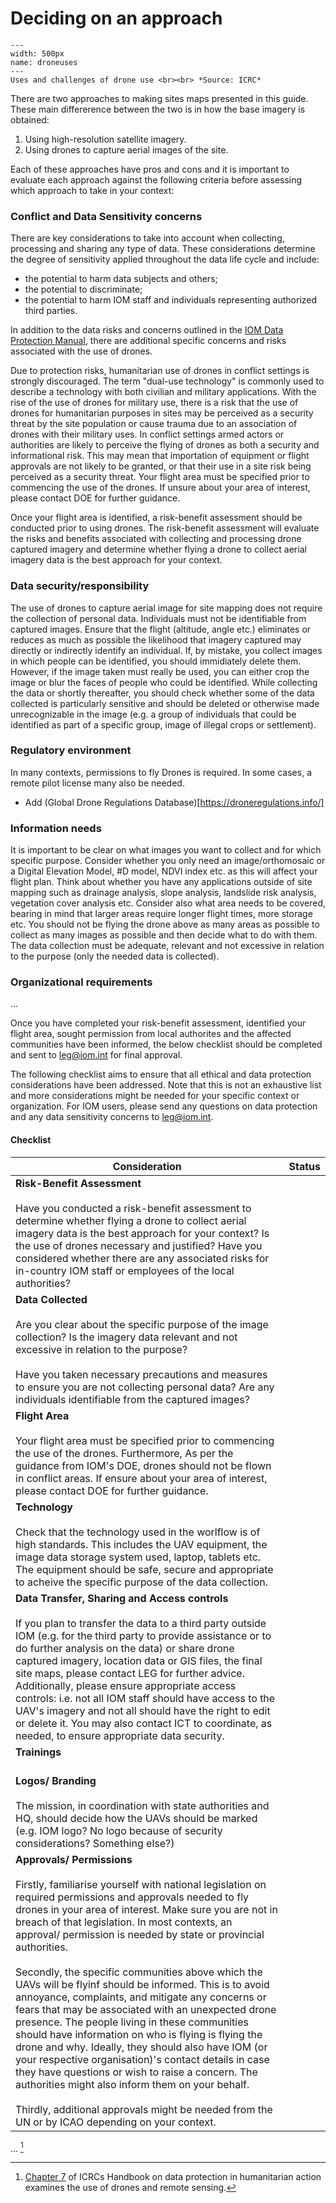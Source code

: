 # Deciding on an approach

```{figure} ./images/droneuseschallenges.png
---
width: 500px
name: droneuses
---
Uses and challenges of drone use <br><br> *Source: ICRC*
```

There are two approaches to making sites maps presented in this guide. These main differerence between the two is in how the base imagery is obtained:
1. Using high-resolution satellite imagery.
2. Using drones to capture aerial images of the site.

Each of these approaches have pros and cons and it is important to evaluate each approach against the following criteria before assessing which approach to take in your context:

### Conflict and Data Sensitivity concerns
There are key considerations to take into account when collecting, processing and sharing any type of data. These considerations determine the degree of sensitivity applied throughout the data life cycle and include:
- the potential to harm data subjects and others;
- the potential to discriminate;
- the potential to harm IOM staff and individuals representing authorized third parties. 

In addition to the data risks and concerns outlined in the [IOM Data Protection Manual](https://publications.iom.int/books/iom-data-protection-manual), there are additional specific concerns and risks associated with the use of drones. 

Due to protection risks, humanitarian use of drones in conflict settings is strongly discouraged. The term "dual-use technology" is commonly used to describe a technology with both civilian and military applications. With the rise of the use of drones for military use, there is a risk that the use of drones for humanitarian purposes in sites may be perceived as a security threat by the site population or cause trauma due to an association of drones with their military uses. In conflict settings armed actors or authorities are likely to perceive the flying of drones as both a security and informational risk. This may mean that importation of equipment or flight approvals are not likely to be granted, or that their use in a site risk being perceived as a security threat. Your flight area must be specified prior to commencing the use of the drones. If unsure about your area of interest, please contact DOE for further guidance.

Once your flight area is identified, a risk-benefit assessment should be conducted prior to using drones. The risk-benefit assessment will evaluate the risks and benefits associated with collecting and processing drone captured imagery and determine whether flying a drone to collect aerial imagery data is the best approach for your context.

### Data security/responsibility
The use of drones to capture aerial image for site mapping does not require the collection of personal data. Individuals must not be identifiable from captured images. Ensure that the flight (altitude, angle etc.) eliminates or reduces as much as possible the likelihood that imagery captured may directly or indirectly identify an individual. If, by mistake, you collect images in which people can be identified, you should immidiately delete them. However, if the image taken must really be used, you can either crop the image or blur the faces of people who could be identified. While collecting the data or shortly thereafter, you should check whether some of the data collected is particularly sensitive and should be deleted or otherwise made unrecognizable in the image (e.g. a group of individuals that could be identified as part of a specific group, image of illegal crops or settlement).

### Regulatory environment
In many contexts, permissions to fly Drones is required. In some cases, a remote pilot license many also be needed. 

- Add (Global Drone Regulations Database)[https://droneregulations.info/]

### Information needs

It is important to be clear on what images you want to collect and for which specific purpose. Consider whether you only need an image/orthomosaic or a Digital Elevation Model, #D model, NDVI index etc. as this will affect your flight plan. Think about whether you have any applications outside of site mapping such as drainage analysis, slope analysis, landslide risk analysis, vegetation cover analysis etc. Consider also what area needs to be covered, bearing in mind that larger areas require longer flight times, more storage etc. You should not be flying the drone above as many areas as possible to collect as many images as possible and then decide what to do with them. The data collection must be adequate, relevant and not excessive in relation to the purpose (only the needed data is collected). 

### Organizational requirements
...

Once you have completed your risk-benefit assessment, identified your flight area, sought permission from local authorites and the affected communities have been informed, the below checklist should be completed and sent to [leg@iom.int](leg@iom.int) for final approval.

The following checklist aims to ensure that all ethical and data protection considerations have been addressed. Note that this is not an exhaustive list and more considerations might be needed for your specific context or organization. For IOM users, please send any questions on data protection and any data sensitivity concerns to leg@iom.int. 

#### Checklist

| Consideration            | Status |
| ------------------------ | ------ |
| **Risk-Benefit Assessment** <br><br> Have you conducted a risk-benefit assessment to determine whether flying a drone to collect aerial imagery data is the best approach for your context? Is the use of drones necessary and justified? Have you considered whether there are any associated risks for in-country IOM staff or employees of the local authorities?|        |
| **Data Collected** <br><br> Are you clear about the specific purpose of the image collection? Is the imagery data relevant and not excessive in relation to the purpose? <br><br> Have you taken necessary precautions and measures to ensure you are not collecting personal data? Are any individuals identifiable from the captured images?|        |
| **Flight Area** <br><br> Your flight area must be specified prior to commencing the use of the drones. Furthermore, As per the guidance from IOM's DOE, drones should not be flown in conflict areas. If ensure about your area of interest, please contact DOE for further guidance.|        |
| **Technology** <br><br> Check that the technology used in the worlflow is of high standards. This includes the UAV equipment, the image data storage system used, laptop, tablets etc. The equipment should be safe, secure and appropriate to acheive the specific purpose of the data collection.| |
| **Data Transfer, Sharing and Access controls** <br><br> If you plan to transfer the data to a third party outside IOM (e.g. for the third party to provide assistance or to do further analysis on the data) or share drone captured imagery, location data or GIS files, the final site maps, please contact LEG for further advice. Additionally, please ensure appropriate access controls: i.e. not all IOM staff should have access to the UAV's imagery and not all should have the right to edit or delete it. You may also contact ICT to coordinate, as needed, to ensure appropriate data security. 
| **Trainings** <br><br> 
| **Logos/ Branding** <br><br> The mission, in coordination with state authorities and HQ, should decide how the UAVs should be marked (e.g. IOM logo? No logo because of security considerations? Something else?)
| **Approvals/ Permissions** <br><br> Firstly, familiarise yourself with national legislation on required permissions and approvals needed to fly drones in your area of interest. Make sure you are not in breach of that legislation. In most contexts, an approval/ permission is needed by state or provincial authorities. <br><br> Secondly, the specific communities above which the UAVs will be flyinf should be informed. This is to avoid annoyance, complaints, and mitigate any concerns or fears that may be associated with an unexpected drone presence. The people living in these communities should have information on who is flying is flying the drone and why. Ideally, they should also have IOM (or your respective organisation)'s contact details in case they have questions or wish to raise a concern. The authorities might also inform them on your behalf. <br><br> Thirdly, additional approvals might be needed from the UN or by ICAO depending on your context.|  |


... [^footnote1]

[^footnote1]: [Chapter 7](https://www.icrc.org/en/data-protection-humanitarian-action-handbook) of ICRCs Handbook on data protection in humanitarian action examines the use of drones and remote sensing. 
